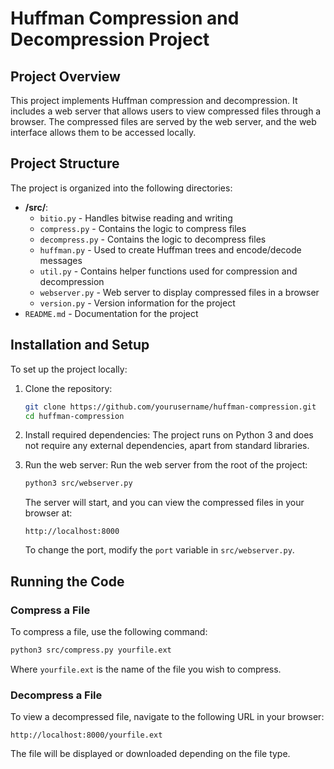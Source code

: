 
# Huffman Compression and Decompression Project

## Project Overview
This project implements Huffman compression and decompression. It includes a web server that allows users to view compressed files through a browser. The compressed files are served by the web server, and the web interface allows them to be accessed locally.

## Project Structure
The project is organized into the following directories:

- **/src/**:
   - `bitio.py` - Handles bitwise reading and writing
   - `compress.py` - Contains the logic to compress files
   - `decompress.py` - Contains the logic to decompress files
   - `huffman.py` - Used to create Huffman trees and encode/decode messages
   - `util.py` - Contains helper functions used for compression and decompression
   - `webserver.py` - Web server to display compressed files in a browser
   - `version.py` - Version information for the project
- `README.md` - Documentation for the project

## Installation and Setup
To set up the project locally:

1. Clone the repository:
   ```bash
   git clone https://github.com/yourusername/huffman-compression.git
   cd huffman-compression
   ```

2. Install required dependencies:
   The project runs on Python 3 and does not require any external dependencies, apart from standard libraries.

3. Run the web server:
   Run the web server from the root of the project:
   ```bash
   python3 src/webserver.py
   ```

   The server will start, and you can view the compressed files in your browser at:
   ```
   http://localhost:8000
   ```

   To change the port, modify the `port` variable in `src/webserver.py`.

## Running the Code

### Compress a File
To compress a file, use the following command:
```bash
python3 src/compress.py yourfile.ext
```
Where `yourfile.ext` is the name of the file you wish to compress.

### Decompress a File
To view a decompressed file, navigate to the following URL in your browser:
```
http://localhost:8000/yourfile.ext
```

The file will be displayed or downloaded depending on the file type.
